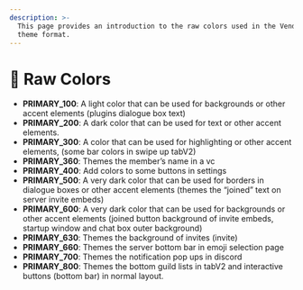 ```yaml
---
description: >-
  This page provides an introduction to the raw colors used in the Vendetta
  theme format.
---
```


# 🎨 Raw Colors

* **PRIMARY\_100**: A light color that can be used for backgrounds or other accent elements (plugins dialogue box text)
* **PRIMARY\_200**: A dark color that can be used for text or other accent elements.
* **PRIMARY\_300**: A color that can be used for highlighting or other accent elements, (some bar colors in swipe up tabV2)
* **PRIMARY\_360**: Themes the member’s name in a vc
* **PRIMARY\_400**: Add colors to some buttons in settings
* **PRIMARY\_500**: A very dark color that can be used for borders in dialogue boxes or other accent elements (themes the “joined” text on server invite embeds)
* **PRIMARY\_600**: A very dark color that can be used for backgrounds or other accent elements (joined button background of invite embeds, startup window and chat box outer background)
* **PRIMARY\_630**: Themes the background of invites (invite)
* **PRIMARY\_660**: Themes the server bottom bar in emoji selection page
* **PRIMARY\_700**: Themes the notification pop ups in discord
* **PRIMARY\_800**: Themes the bottom guild lists in tabV2 and interactive buttons (bottom bar) in normal layout.
